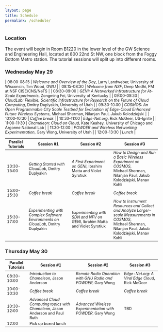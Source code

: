 ```yaml
---
layout: page
title: Schedule
permalink: /schedule/
---
```


### Location
The event will begin in Room B1220 in the lower level of the GW Science and Engineering Hall, located at 800 22nd St NW, one block from the Foggy Bottom Metro station.  The tutorial sessions will split up into different rooms.

### Wednesday May 29

<div style='font-size:90%'>

| 08:00-08:15	| *Welcome and Overview of the Day*, Larry Landweber, University of Wisconsin, Tim Wood, GWU |
| 08:15-08:30	| *Welcome from NSF*, Deep Medhi, PM at NSF CISE/CNS/NeTS |
| 08:30-09:00	| *GENI: A Networked Infrastructure for At-Scale Experiments*, Zongming Fei, University of Kentucky |
| 09:00-09:30	| *CloudLab: Flexible, Scientific Infrastructure for Research on the Future of Cloud Computing*, Dmitry Duplyakin, University of Utah |
| 09:30-10:00	| *COSMOS: An Open Programmable City Scale Testbed for Evaluation of Edge-Cloud Enhanced Future Wireless Systems*, Michael Sherman, Nilanjan Paul, Jakub Kolodziejski  |
| 10:00-10:30	| *Coffee break* |
| 10:30-11:00	| *Edge-Net.org*, Rick McGeer, US-Ignite |
| 11:00-11:30	| *Chameleon: Cloud on Cloud*, Kate Keahey, University of Chicago and Argonne National Lab |
| 11:30-12:00	| *POWDER and Wireless Networking Experimentation*, Gary Wong, University of Utah |
| 12:00-13:30	| *Lunch* |

| Parallel Tutorials	| Session #1 |	Session #2 |	Session #3 |
| --- | --- | --- | --- |
| 13:30-15:00 | *Getting Started with CloudLab*, Dmitry Duplyakin |	*A First Experiment on GENI*, Ibrahim Matta and Violet Syrotiuk |	*How to Design and Run a Basic Wireless Experiment on COSMOS*, <br> Michael Sherman, Nilanjan Paul, Jakub Kolodziejski, Manav Kohli |
| 15:00-15:30 |	*Coffee break* |	*Coffee break* |	*Coffee break* |
| 15:30-17:00 |	*Experimenting with Complex Software Environments on CloudLab*, Dmitry Duplyakin |	*Experimenting with SDN and NFV on GENI*, Ibrahim Matta and Violet Syrotiuk |	*How to Instrument Resources and Collect and Analyze Larger-scale Measurements in COSMOS*, <br> Michael Sherman, Nilanjan Paul, Jakub Kolodziejski, Manav Kohli |


</div>

### Thursday May 30

<div style='font-size:90%'>

| Parallel Tutorials	| Session #1 |	Session #2 |	Session #3 |
| --- | --- | --- | --- |
| 08:30-10:00|	 *Introduction to Chameleon*, Jason Anderson|	 *Remote Radio Operation with GNU Radio and POWDER*, Gary Wong |	*Edge-Net.org: A Viral Edge Cloud*, Rick McGeer|
| 10:00-10:30|	 *Coffee break*|	*Coffee break*|	 *Coffee break*|
| 10:30-12:00|	 *Advanced Cloud Computing topics with Chameleon*, Jason Anderson and Paul Ruth|	*Advanced Wireless Experimentation with POWDER*, Gary Wong | TBD  |
| 12:00|	 Pick up boxed lunch| |  <img src="/assets/img/1x1.png" width="400px" height="1px"> |

</div>
